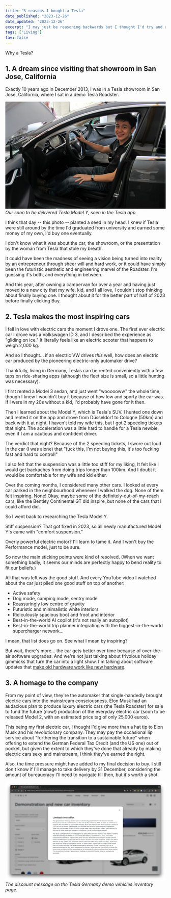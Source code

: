 ```yaml
---
title: "3 reasons I bought a Tesla"
date_published: "2023-12-26"
date_updated: "2023-12-26"
excerpt: "I may just be reasoning backwards but I thought I'd try and rationalise the purchase anyway"
tags: ["Living"]
fav: false
---
```


Why a Tesla?

## 1. A dream since visiting that showroom in San Jose, California

Exactly 10 years ago in December 2013, I was in a Tesla showroom in San Jose, California, where I sat in a demo Tesla Roadster.

![me in a Tesla Roadster circa 2013](images/tesla-roadster-san-jose.jpeg)
_Our soon to be delivered Tesla Model Y, seen in the Tesla app_

I think that day -- this photo -- planted a seed in my head. I knew if Tesla were still around by the time I'd graduated from university and earned some money of my own, I'd buy one eventually.

I don't know what it was about the car, the showroom, or the presentation by the woman from Tesla that stole my breath.

It could have been the madness of seeing a vision being turned into reality by an entrepreneur through sheer will and hard work, or it could have simply been the futuristic aesthetic and engineering marvel of the Roadster. I'm guessing it's both, and everything in between.

And this year, after owning a campervan for over a year and having just moved to a new city that my wife, kid, and I all love, I couldn't stop thinking about finally buying one. I thought about it for the better part of half of 2023 before finally clicking Buy.

## 2. Tesla makes the most inspiring cars

I fell in love with electric cars the moment I drove one. The first ever electric car I drove was a Volkswagen ID 3, and I described the experience as "gliding on ice." It literally feels like an electric scooter that happens to weigh 2,000 kg.

And so I thought... if an electric VW drives _this_ well, how does an electric car produced by the pioneering electric-only automaker drive?

Thankfully, living in Germany, Teslas can be rented conveniently with a few taps on ride-sharing apps (although the fleet size is small, so a little hunting was necessary).

I first rented a Model 3 sedan, and just went "woooooww" the whole time, though I knew I wouldn't buy it because of how low and sporty the car was. If I were in my 20s without a kid, I'd probably have gone for it then.

Then I learned about the Model Y, which is Tesla's SUV. I hunted one down and rented it on the app and drove from Düsseldorf to Cologne (50km) and back with it at night. I haven't told my wife this, but I got 2 speeding tickets that night. The acceleration was a little hard to handle for a Tesla newbie, even if I am a cautious and confident driver.

The verdict that night? Because of the 2 speeding tickets, I swore out loud in the car (I was alone) that "fuck this, I'm not buying this, it's too fucking fast and hard to control!"

I also felt that the suspension was a little too stiff for my liking, It felt like I would get backaches from doing trips longer than 100km. And I doubt it would be comfortable for my wife and kid either.

Over the coming months, I considered many other cars. I looked at every car parked in the neighbourhood whenever I walked the dog. None of them felt inspiring. None! Okay, maybe some of the definitely-out-of-my-reach cars, like the Bentley Continental GT did inspire, but none of the cars that I could afford did.

So I went back to researching the Tesla Model Y.

Stiff suspension? That got fixed in 2023, so all newly manufactured Model Y's came with "comfort suspension."

Overly powerful electric motor? I'll learn to tame it. And I won't buy the Performance model, just to be sure.

So now the main sticking points were kind of resolved. (When we want something badly, it seems our minds are perfectly happy to bend reality to fit our beliefs.)

All that was left was the good stuff. And every YouTube video I watched about the car just piled one good stuff on top of another:

- Active safety
- Dog mode, camping mode, sentry mode
- Reassuringly low centre of gravity
- Futuristic and minimalistic white interiors
- Ridiculously spacious boot and froot and interior
- Best-in-the-world AI copilot (it's not really an autopilot)
- Best-in-the-world trip planner integrating with the biggest-in-the-world supercharger network...

I mean, that list does go on. See what I mean by inspiring?

But wait, there's more... the car gets better over time because of over-the-air software upgrades. And we're not just talking about frivolous holiday gimmicks that turn the car into a light show. I'm talking about software updates that [make old hardware work like new hardware](https://www.reddit.com/r/TeslaModelY/comments/16k9ai9/new_software_update_2023324_hardware_3_wow/).

## 3. A homage to the company

From my point of view, they're the automaker that single-handedly brought electric cars into the mainstream consciousness. Elon Musk had an audacious plan to produce luxury electric cars (the Tesla Roadster) for sale to fund the future (now!) production of the everyday electric car (soon to be released Model 2, with an estimated price tag of only 25,000 euros).

This being my first electric car, I thought I'd give more than a hat tip to Elon Musk and his revolutionary company. They may pay the occasional lip service about "furthering the transition to a sustainable future" when offering to extend the German Federal Tax Credit (and the US one) out of pocket, but given the extent to which they've done that already by making electric cars sexy and mainstream, I think they've earned the right.

Also, the time pressure might have added to my final decision to buy. I still don't know if I'll manage to take delivery by 31 December, considering the amount of bureaucracy I'll need to navigate till then, but it's worth a shot.

![screenshot of the discount message on the Tesla Germany demo vehicles inventory page](images/tesla-compensation-bonus.png)
*The discount message on the Tesla Germany demo vehicles inventory page.*
